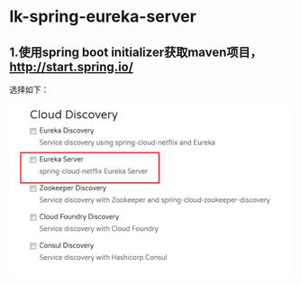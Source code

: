 # lk-spring-eureka-server 

## 1.使用spring boot initializer获取maven项目，http://start.spring.io/
选择如下：

![](https://raw.githubusercontent.com/lk6678979/lk-spring-eureka-server/master/lk-eureka-server/readme/iochoose.png)  
